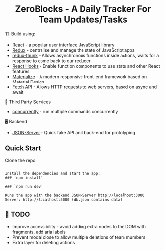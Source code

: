 <h1 align=center>ZeroBlocks - A Daily Tracker For Team Updates/Tasks</h1>


🏗  Build using:

- [React](https://reactjs.org/) - a popular user interface JavaScript library
- [Redux](https://redux.js.org/) - centralise and manage the state of JavaScript apps
- [redux-thunk](https://www.npmjs.com/package/redux-thunk) - Allows asynchronous functions inside actions, waits for a response to come back to our reducer
- [React Hooks](https://reactjs.org/docs/hooks-intro.html) - Enable function components to use state and other React features
- [Materialize](https://materializecss.com/) - A modern responsive front-end framework based on Material Design
- [Fetch API](https://developer.mozilla.org/en-US/docs/Web/API/Fetch_API) - Allows HTTP requests to web servers, based on async and await

💈 Third Party Services

- [concurrently](https://www.npmjs.com/package/concurrently) - run multiple commands concurrently

🖥 Backend

- [JSON-Server](https://github.com/typicode/json-server) - Quick fake API and back-end for prototyping


## Quick Start

Clone the repo

```

Install the dependencies and start the app:
### `npm install`

### `npm run dev`

Runs the app with the backend JSON-Server http://localhost:3000 Server: http://localhost:5000 (db.json contains data)
```


## 📜  TODO
* Improve accessibility - avoid adding extra nodes to the DOM with fragments, add aria labels
* Prevent modal close to allow multiple deletions of team mumbers
* Extra layer for deleting actions
